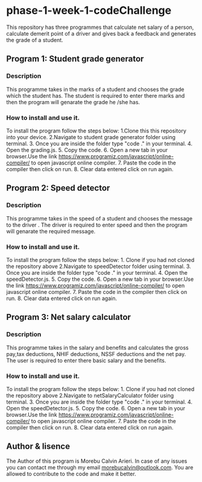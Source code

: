 # phase-1-week-1-codeChallenge
This repository has three programmes that calculate net salary of a person, calculate demerit point of a driver and gives back a feedback and generates the grade of a student.

## Program 1: Student grade generator

### Description
 This programme takes in the marks of a student and chooses the grade which the student has. The student is required to enter there marks and then the program will genarate the grade he /she has.

### How to install and use it.
To install the program follow the steps below:
    1.Clone this this repository into your device.
    2.Navigate to student grade generator folder using terminal.
    3. Once you are inside the folder type "code ." in your terminal.
    4. Open the grading.js.
    5. Copy the code.
    6. Open a new tab in your browser.Use the link https://www.programiz.com/javascript/online-compiler/ to open javascript online compiler.
    7. Paste the code in the compiler then click on run.
    8. Clear data entered click on run again.

## Program 2: Speed detector

### Description
 This programme takes in the speed of a student and chooses the message to the driver . The driver is required to enter speed and then the program will genarate the required message.

### How to install and use it.
To install the program follow the steps below:
    1. Clone if you had not cloned the repository above
    2.Navigate to speedDetector folder using terminal.
    3. Once you are inside the folder type "code ." in your terminal.
    4. Open the speedDetector.js.
    5. Copy the code.
    6. Open a new tab in your browser.Use the link https://www.programiz.com/javascript/online-compiler/ to open javascript online compiler.
    7. Paste the code in the compiler then click on run.
    8. Clear data entered click on run again.

## Program 3: Net salary calculator

### Description
 This programme takes in the salary and benefits and calculates the gross pay,tax deductions, NHIF deductions, NSSF deductions and the net pay. The user is required to enter there basic salary and the benefits.


### How to install and use it.
To install the program follow the steps below:
    1. Clone if you had not cloned the repository above
    2.Navigate to netSalaryCalculator folder using terminal.
    3. Once you are inside the folder type "code ." in your terminal.
    4. Open the speedDetector.js.
    5. Copy the code.
    6. Open a new tab in your browser.Use the link https://www.programiz.com/javascript/online-compiler/ to open javascript online compiler.
    7. Paste the code in the compiler then click on run.
    8. Clear data entered click on run again.

## Author & lisence

The Author of this program is Morebu Calvin Arieri. In case of any issues you can contact me through my email morebucalvin@outlook.com. You are allowed to contribute to the code and make it better.
 

 



